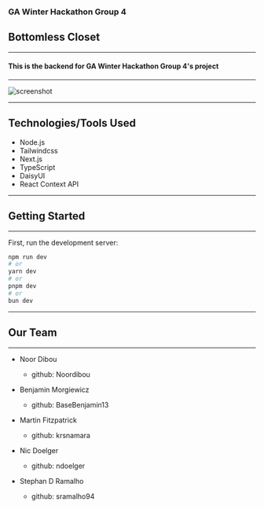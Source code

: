 ### GA Winter Hackathon Group 4

## Bottomless Closet

---

#### This is the backend for GA Winter Hackathon Group 4's project

---

![screenshot](https://i.imgur.com/meq0EFo.png)

---

## Technologies/Tools Used

- Node.js
- Tailwindcss
- Next.js
- TypeScript
- DaisyUI
- React Context API

---

## Getting Started

---

First, run the development server:

```bash
npm run dev
# or
yarn dev
# or
pnpm dev
# or
bun dev
```

---

## Our Team

---

- Noor Dibou

  - github: Noordibou

- Benjamin Morgiewicz

  - github: BaseBenjamin13

- Martin Fitzpatrick

  - github: krsnamara

- Nic Doelger

  - github: ndoelger

- Stephan D Ramalho

  - github: sramalho94
